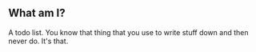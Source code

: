## What am I?
A todo list. You know that thing that you use to write stuff down and then never do. It's that.